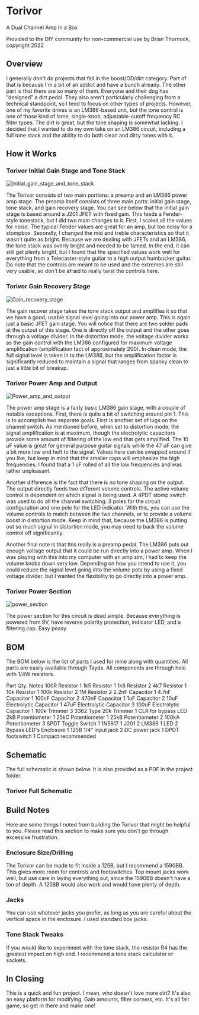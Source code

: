 # Torivor

A Dual Channel Amp In a Box

Provided to the DIY community for non-commercial use by Brian Thornock, copyright 2022

## Overview

<paragraph index="34" node_type="writer">I generally don't do projects that fall in the boost/OD/dirt category. Part of that is because I'm a bit of an addict and have a bunch already. The other part is that there are so many of them. Everyone and their dog has “designed” a dirt pedal. They also aren't particularly challenging from a technical standpoint, so I tend to focus on other types of projects. However, one of my favorite drives is an LM386-based unit, but the tone control is one of those kind of lame, single-knob, adjustable-cutoff frequency RC filter types. The dirt is great, but the tone shaping is somewhat lacking. I decided that I wanted to do my own take on an LM386 circuit, including a full tone stack and the ability to do both clean and dirty tones with it.</paragraph>

## How it Works

### Torivor Initial Gain Stage and Tone Stack

![Initial_gain_stage_and_tone_stack](images/initial_gain_stage_and_tone_stack.png "Initial gain stage and tone stack")

 <paragraph index="38" node_type="writer">The Torivor consists of two main portions: a preamp and an LM386 power amp stage. The preamp itself consists of three main parts: initial gain stage, tone stack, and gain recovery stage. You can see below that the initial gain stage is based around a J201 JFET with fixed gain. This feeds a Fender-style tonestack, but I did two main changes to it. First, I scaled all the values for noise. The typical Fender values are great for an amp, but too noisy for a stompbox. Secondly, I changed the mid and treble characteristics so that it wasn't quite as bright. Because we are dealing with JFETs and an LM386, the tone stack was overly bright and needed to be tamed. In the end, it can still get plenty bright, but I found that the specified values work well for everything from a Telecaster-style guitar to a high output humbucker guitar. Do note that the controls are meant to be used and the extremes are still very usable, so don't be afraid to really twist the controls here.</paragraph>

### Torivor Gain Recovery Stage

![Gain_recovery_stage](images/gain_recovery_stage.png "Gain recovery stage")

 <paragraph index="42" node_type="writer">The gain recover stage takes the tone stack output and amplifies it so that we have a good, usable signal level going into our power amp. This is again just a basic JFET gain stage. You will notice that there are two solder pads at the output of this stage. One is directly off the output and the other goes through a voltage divider. In the distortion mode, the voltage divider works as the gain control with the LM386 configured for maximum voltage amplification (amplification fact of approximately 200). In clean mode, the full signal level is taken in to the LM386, but the amplification factor is significantly reduced to maintain a signal that ranges from spanky clean to just a little bit of breakup.</paragraph>

### Torivor Power Amp and Output

![Power_amp_and_output](images/power_amp_and_output.png "Power amp and output")

 <paragraph index="48" node_type="writer">The power amp stage is a fairly basic LM386 gain stage, with a couple of notable exceptions. First, there is quite a bit of switching around pin 1. This is to accomplish two separate goals. First is another set of lugs on the channel switch. As mentioned before, when set to distortion mode, the signal amplification is at maximum, though the electrolytic capacitors provide some amount of filtering of the low end that gets amplified. The 10 uF value is great for general purpose guitar signals while the 47 uF can give a bit more low end heft to the signal. Values here can be swapped around if you like, but keep in mind that the smaller caps will emphasize the high frequencies. I found that a 1 uF rolled of all the low frequencies and was rather unpleasant.</paragraph>

 <paragraph index="50" node_type="writer">Another difference is the fact that there is no tone shaping on the output. The output directly feeds two different volume controls. The active volume control is dependent on which signal is being used. A 4PDT stomp switch was used to do all the channel switching: 3 poles for the circuit configuration and one pole for the LED indicator. With this, you can use the volume controls to match between the two channels, or to provide a volume boost in distortion mode. Keep in mind that, because the LM386 is putting out so much signal in distortion mode, you may need to back the volume control off significantly.</paragraph>

 <paragraph index="52" node_type="writer">Another final note is that this really is a preamp pedal. The LM386 puts out enough voltage output that it could be run directly into a power amp. When I was playing with this into my computer with an amp sim, I had to keep the volume knobs down very low. Depending on how you intend to use it, you could reduce the signal level going into the volume pots by using a fixed voltage divider, but I wanted the flexibility to go directly into a power amp.</paragraph>

### Torivor Power Section

![power_section](images/power_section.png "Power section")

 <paragraph index="56" node_type="writer">The power section for this circuit is dead simple. Because everything is powered from 9V, have reverse polarity protection, indicator LED, and a filtering cap. Easy peasy.</paragraph>

## BOM

<paragraph index="65" node_type="writer">The BOM below is the list of parts I used for mine along with quantities. All parts are easily available through Tayda. All components are through hole with 1/4W resistors.</paragraph>

 <object index="68" name="Table1" object_type="table"/>
 <paragraph index="70" node_type="writer" parent_index="68">Part</paragraph>
 <paragraph index="73" node_type="writer" parent_index="68">Qty.</paragraph>
 <paragraph index="76" node_type="writer" parent_index="68">Notes</paragraph>
 <paragraph index="79" node_type="writer" parent_index="68">100R Resistor</paragraph>
 <paragraph index="82" node_type="writer" parent_index="68">1</paragraph>
 <paragraph index="88" node_type="writer" parent_index="68">1k5 Resistor</paragraph>
 <paragraph index="91" node_type="writer" parent_index="68">1</paragraph>
 <paragraph index="97" node_type="writer" parent_index="68">1k8 Resistor</paragraph>
 <paragraph index="100" node_type="writer" parent_index="68">2</paragraph>
 <paragraph index="106" node_type="writer" parent_index="68">4k7 Resistor</paragraph>
 <paragraph index="109" node_type="writer" parent_index="68">1</paragraph>
 <paragraph index="115" node_type="writer" parent_index="68">10k Resistor</paragraph>
 <paragraph index="118" node_type="writer" parent_index="68">1</paragraph>
 <paragraph index="124" node_type="writer" parent_index="68">100k Resistor</paragraph>
 <paragraph index="127" node_type="writer" parent_index="68">2</paragraph>
 <paragraph index="133" node_type="writer" parent_index="68">1M Resistor</paragraph>
 <paragraph index="136" node_type="writer" parent_index="68">2</paragraph>
 <paragraph index="142" node_type="writer" parent_index="68">2.2nF Capacitor</paragraph>
 <paragraph index="145" node_type="writer" parent_index="68">1</paragraph>
 <paragraph index="151" node_type="writer" parent_index="68">4.7nF Capacitor</paragraph>
 <paragraph index="154" node_type="writer" parent_index="68">1</paragraph>
 <paragraph index="160" node_type="writer" parent_index="68">100nF Capacitor</paragraph>
 <paragraph index="163" node_type="writer" parent_index="68">2</paragraph>
 <paragraph index="169" node_type="writer" parent_index="68">470nF Capacitor</paragraph>
 <paragraph index="172" node_type="writer" parent_index="68">1</paragraph>
 <paragraph index="178" node_type="writer" parent_index="68">1uF Capacitor</paragraph>
 <paragraph index="181" node_type="writer" parent_index="68">2</paragraph>
 <paragraph index="187" node_type="writer" parent_index="68">10uF Electrolytic Capacitor</paragraph>
 <paragraph index="190" node_type="writer" parent_index="68">1</paragraph>
 <paragraph index="196" node_type="writer" parent_index="68">47uF Electrolytic Capacitor</paragraph>
 <paragraph index="199" node_type="writer" parent_index="68">3</paragraph>
 <paragraph index="205" node_type="writer" parent_index="68">100uF Electrolytic Capacitor</paragraph>
 <paragraph index="208" node_type="writer" parent_index="68">1</paragraph>
 <paragraph index="214" node_type="writer" parent_index="68">100k Trimmer</paragraph>
 <paragraph index="217" node_type="writer" parent_index="68">3</paragraph>
 <paragraph index="220" node_type="writer" parent_index="68">3362 Type</paragraph>
 <paragraph index="223" node_type="writer" parent_index="68">20k Trimmer</paragraph>
 <paragraph index="226" node_type="writer" parent_index="68">1</paragraph>
 <paragraph index="229" node_type="writer" parent_index="68">CLR for bypass LED</paragraph>
 <paragraph index="232" node_type="writer" parent_index="68">2kB Potentiometer</paragraph>
 <paragraph index="235" node_type="writer" parent_index="68">1</paragraph>
 <paragraph index="241" node_type="writer" parent_index="68">25kC Potentiometer</paragraph>
 <paragraph index="244" node_type="writer" parent_index="68">1</paragraph>
 <paragraph index="250" node_type="writer" parent_index="68">25kB Potentiometer</paragraph>
 <paragraph index="253" node_type="writer" parent_index="68">2</paragraph>
 <paragraph index="259" node_type="writer" parent_index="68">100kA Potentiometer</paragraph>
 <paragraph index="262" node_type="writer" parent_index="68">3</paragraph>
 <paragraph index="268" node_type="writer" parent_index="68">SPDT Toggle Switch</paragraph>
 <paragraph index="271" node_type="writer" parent_index="68">1</paragraph>
 <paragraph index="277" node_type="writer" parent_index="68">1N5817</paragraph>
 <paragraph index="280" node_type="writer" parent_index="68">1</paragraph>
 <paragraph index="286" node_type="writer" parent_index="68">J201</paragraph>
 <paragraph index="289" node_type="writer" parent_index="68">2</paragraph>
 <paragraph index="295" node_type="writer" parent_index="68">LM386</paragraph>
 <paragraph index="298" node_type="writer" parent_index="68">1</paragraph>
 <paragraph index="304" node_type="writer" parent_index="68">LED</paragraph>
 <paragraph index="307" node_type="writer" parent_index="68">2</paragraph>
 <paragraph index="310" node_type="writer" parent_index="68">Bypass LED's</paragraph>
 <paragraph index="313" node_type="writer" parent_index="68">Enclosure</paragraph>
 <paragraph index="316" node_type="writer" parent_index="68">1</paragraph>
 <paragraph index="319" node_type="writer" parent_index="68">125B</paragraph>
 <paragraph index="322" node_type="writer" parent_index="68">1/4” input jack</paragraph>
 <paragraph index="325" node_type="writer" parent_index="68">2</paragraph>
 <paragraph index="331" node_type="writer" parent_index="68">DC power jack</paragraph>
 <paragraph index="334" node_type="writer" parent_index="68">1</paragraph>
 <paragraph index="340" node_type="writer" parent_index="68">DPDT footswitch</paragraph>
 <paragraph index="343" node_type="writer" parent_index="68">1</paragraph>
 <paragraph index="346" node_type="writer" parent_index="68">Compact recommended</paragraph>

## Schematic

 <paragraph index="352" node_type="writer">The full schematic is shown below. It is also provided as a PDF in the project folder.</paragraph>

### Torivor Full Schematic

## Build Notes

<paragraph index="356" node_type="writer">Here are some things I noted from building the Torivor that might be helpful to you. Please read this section to make sure you don't go through excessive frustration.</paragraph>

### Enclosure Size/Drilling

 <paragraph index="360" node_type="writer">The Torivor can be made to fit inside a 125B, but I recommend a 1590BB. This gives more room for controls and footswitches. Top mount jacks work well, but use care in laying everything out, since the 1590BB doesn't have a ton of depth. A 125BB would also work and would have plenty of depth.</paragraph>

### Jacks

 <paragraph index="364" node_type="writer">You can use whatever jacks you prefer, as long as you are careful about the vertical space in the enclosure. I used standard box jacks.</paragraph>

### Tone Stack Tweaks

 <paragraph index="368" node_type="writer">If you would like to experiment with the tone stack, the resistor R4 has the greatest impact on high end. I recommend a tone stack calculator or sockets.</paragraph>

## In Closing
 <paragraph index="373" node_type="writer">This is a quick and fun project. I mean, who doesn't love more dirt? It's also an easy platform for modifying. Gain amounts, filter corners, etc. It's all fair game, so get in there and make one!</paragraph>
